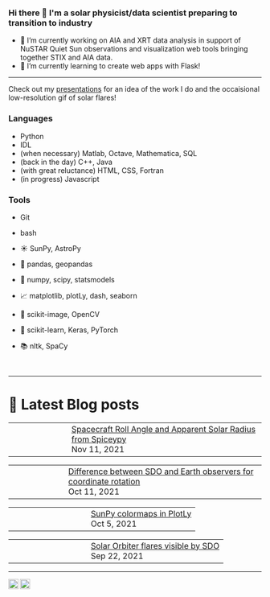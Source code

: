 ### Hi there 👋 I'm a solar physicist/data scientist preparing to transition to industry

<!--- 😄 Pronouns: she/they-->
- 🔭 I’m currently working on AIA and XRT data analysis in support of NuSTAR Quiet Sun observations and visualization web tools bringing together STIX and AIA data.
- 🌱 I’m currently learning to create web apps with Flask!
<!--
**elastufka/elastufka** is a ✨ _special_ ✨ repository because its `README.md` (this file) appears on your GitHub profile.

Here are some ideas to get you started:


- 👯 I’m looking to collaborate on ...
- 🤔 I’m looking for help with ...
- 💬 Ask me about ...
- 📫 How to reach me: ...
- ⚡ Fun fact: ...
-->

----
<!--
![languages](https://img.shields.io/static/v1?label=&message=languages:&color=555&style=flat-square)
-->

Check out my [presentations](https://elastufka.github.io/presentations/) for an idea of the work I do and the occaisional low-resolution gif of solar flares!

### Languages

- Python
- IDL
- (when necessary) Matlab, Octave, Mathematica, SQL
- (back in the day) C++, Java
- (with great reluctance) HTML, CSS, Fortran
- (in progress) Javascript

<!--
![python](https://img.shields.io/static/v1?logo=python&label=&message=python&color=111&logoColor=AAA&style=flat-square&link=)
![IDL](https://img.shields.io/static/v1?logo=go&label=&message=golang&color=111&logoColor=AAA&style=flat-square)
![ruby](https://img.shields.io/static/v1?logo=ruby&label=&message=ruby&color=111&logoColor=AAA&style=flat-square)
![tools](https://img.shields.io/static/v1?label=&message=tools:&color=555&style=flat-square)
<!--![git](https://img.shields.io/static/v1?logo=git&label=&message=git&color=111&logoColor=AAA&style=flat-square)
-->
### Tools

- Git
- bash

- ☀️ SunPy, AstroPy
- 🐼 pandas, geopandas
- 🧮 numpy, scipy, statsmodels
- 📈 matplotlib, plotLy, dash, seaborn
- 🌃 scikit-image, OpenCV
- 🧠 scikit-learn, Keras, PyTorch
- 📚 nltk, SpaCy

&nbsp;&nbsp;&nbsp;

<!-- example
**Senior Data & Platform Engineer** &#12299;_working in Reliability Analytics & Automation_
<br/>
**Digital Artist & Creator** &#12299;_specialised in environmental pixel art and 8bit-ish art_

----
**Publications**

to be added...

**But more importantly the code**

-->

---

# 📖 Latest Blog posts
<!-- ELASTUFKA:START --><table><tr><td><a href="https://elastufka.github.io/SAX-XRS_figures/posts/2021/11/11/Spacecraft-Roll-Angle-and-Apparent-Solar-Radius-from-Spiceypy.html"><img width="140px" scr="https://github.com/elastufka/SAX-XRS_figures/blob/gh-pages/images/$title_hero.png"></a></td>
<td><a href="https://elastufka.github.io/SAX-XRS_figures/posts/2021/11/11/Spacecraft-Roll-Angle-and-Apparent-Solar-Radius-from-Spiceypy.html">Spacecraft Roll Angle and Apparent Solar Radius from Spiceypy</a><br/>Nov 11, 2021</td></tr></table>
<table><tr><td><a href="https://elastufka.github.io/SAX-XRS_figures/posts/2021/10/11/Difference-between-SDO-and-Earth-observers-for-coordinate-rotation.html"><img width="140px" scr="https://github.com/elastufka/SAX-XRS_figures/blob/gh-pages/images/$title_hero.png"></a></td>
<td><a href="https://elastufka.github.io/SAX-XRS_figures/posts/2021/10/11/Difference-between-SDO-and-Earth-observers-for-coordinate-rotation.html">Difference between SDO and Earth observers for coordinate rotation</a><br/>Oct 11, 2021</td></tr></table>
<table><tr><td><a href="https://elastufka.github.io/SAX-XRS_figures/posts/2021/10/05/SunPy_colormaps_in_PlotLy.html"><img width="140px" scr="https://github.com/elastufka/SAX-XRS_figures/blob/gh-pages/images/$title_hero.png"></a></td>
<td><a href="https://elastufka.github.io/SAX-XRS_figures/posts/2021/10/05/SunPy_colormaps_in_PlotLy.html">SunPy colormaps in PlotLy</a><br/>Oct 5, 2021</td></tr></table>
<table><tr><td><a href="https://elastufka.github.io/SAX-XRS_figures/posts/2021/09/22/Solar-Orbiter-flares-visible-by-SDO.html"><img width="140px" scr="https://github.com/elastufka/SAX-XRS_figures/blob/gh-pages/images/$title_hero.png"></a></td>
<td><a href="https://elastufka.github.io/SAX-XRS_figures/posts/2021/09/22/Solar-Orbiter-flares-visible-by-SDO.html">Solar Orbiter flares visible by SDO</a><br/>Sep 22, 2021</td></tr></table>
<!-- ELASTUFKA:END -->

----

<a href="https://linkedin.com/in/erica-lastufka-1686b2b5/">
  <img align="left" alt="Erica's LinkedIn" width="20px" src="https://image.flaticon.com/icons/png/512/174/174857.png" />
</a>
<a href="https://orcid.org/0000-0003-1894-2074" alt="Erica's ORCID">
  <img align="left" width="20px" src="https://upload.wikimedia.org/wikipedia/commons/0/06/ORCID_iD.svg" />
</a>
<!--
| &nbsp;&nbsp;&nbsp; Website & Gallery : [https://moer.tel](https://moer.tel) &nbsp;&nbsp;&nbsp;|&nbsp;&nbsp;&nbsp; Open Source Work : <sub>&#9660; &#9660; &#9660;</sub> 
-->
